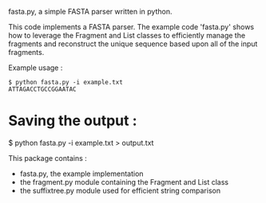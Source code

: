 fasta.py, a simple FASTA parser written in python.

This code implements a FASTA parser. The example code 'fasta.py' shows how to
leverage the Fragment and List classes to efficiently manage the fragments and
reconstruct the unique sequence based upon all of the input fragments.

Example usage :

```
$ python fasta.py -i example.txt
ATTAGACCTGCCGGAATAC
```

# Saving the output :
$ python fasta.py -i example.txt > output.txt

This package contains :
- fasta.py, the example implementation
- the fragment.py module containing the Fragment and List class
- the suffixtree.py module used for efficient string comparison


